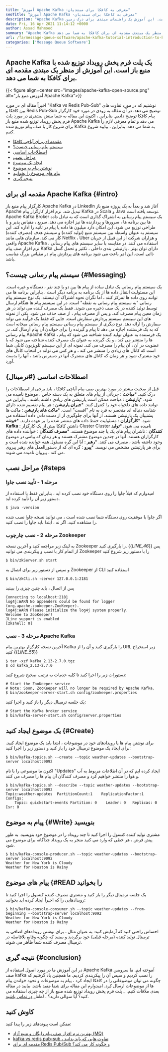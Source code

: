 ```yaml
---
title: "آموزش Apache Kafka -معرفی به کافکا برای مبتدیان" 
seoTitle: "آموزش Apache Kafka -معرفی به کافکا برای مبتدیان" 
description: "Apache Kafka یک پلت فرم پخش رویداد توزیع شده با منبع باز است. این آموزش یک راهنمای مبتدی برای درک زمین Apache Kafka است." 
date: Fri, 16 Apr 2021 11:14:12 +0000
author: Assad Mahmood
summary: "Apache Kafka یک پلت فرم پخش رویداد توزیع شده با منبع باز است. این آموزش از منظر یک مبتدی مقدمه ای برای کافکا به شما می دهد." 
url: /fa/message-queue-software/apache-kafka-tutorial-introduction-to-kafka-for-beginners/
categories: ['Message Queue Software']
---
```


## Apache Kafka یک پلت فرم پخش رویداد توزیع شده با منبع باز است. این آموزش از منظر یک مبتدی مقدمه ای برای کافکا به شما می دهد.

{{< figure align=center src="images/apache-kafka-open-source.png" alt="آموزش منبع باز Apache Kafka">}}

اخیراً مقاله ای در مورد "Kafka vs Redis Pub-Sub" نوشتیم که در مورد تفاوت های بین کافکا و Redis Pub-Sub توضیح می دهد. در آن مقاله به زودی در مورد خود کارگزار پیام کافکا توضیح دادیم. بنابراین ، اکنون این مقاله به شما بینش بیشتری در مورد پلت فرم پخش رویداد توزیع شده منبع باز Apache Kafka می دهد و تمام معرفی لازم را برای شروع کار با صف پیام توزیع شده Kafka به شما می دهد. بنابراین ، بیایید شروع کنیم.
  * [مقدمه ای برای آپاچی کافکا][1]
  * [سیستم پیام رسانی چیست؟][2]
  * [اصطلاحات اساسی][3]
  * [مراحل نصب][4]
  * [ایجاد یک موضوع][5]
  * [نوشتن پیام به موضوع][6]
  * [پیام های موضوع را بخوانید][7]
  * [نتیجه گیری][8]

## مقدمه ای برای Apache Kafka   {#intro}
کارگزار پیام منبع باز Apache Kafka در LinkedIn آغاز شد و بعداً به یک پروژه منبع باز Apache تبدیل شد. نرم افزار کارگزار پیام Kafka در Scala و Java توسعه یافته است. Apache Kafka Broker یک سیستم پیام رسانی به اشتراک گذاری است که به تبادل داده ها بین برنامه ها ، سرورها و پردازنده ها نیز اجازه می دهد. سریع ، مقیاس پذیر و با طراحی توزیع می شود. این امکان دارد میلیون ها داده یا پیام در ثانیه را اداره کند. این سیستم به عنوان واسطه بین سیستم منبع (تولید کننده) و سیستم هدف (مصرف کننده) کار می کند. سازمان هایی مانند Netflix ، Uber و هزاران شرکت از این قبیل از جریان واقعی Apache Kafka استفاده می کنند. در مقایسه با سایر سیستم های پیام رسانی ، نرم افزار صف پیام Kafka دارای توان بهتر ، پارتیشن بندی داخلی ، تکثیر و تحمل گسل ذاتی است. این امر باعث می شود برنامه های پردازش پیام در مقیاس بزرگ مناسب باشد.

## سیستم پیام رسانی چیست؟   {#Messaging}
یک سیستم پیام رسانی یک تبادل ساده از پیام ها بین دو یا چند نفر ، دستگاه و غیره است. این مسئولیت انتقال داده ها از یک برنامه به برنامه دیگر است ، بنابراین برنامه ها می توانند روی داده ها تمرکز کنند ، اما نگران نحوه اشتراک آن نیستند.
یک نوع سیستم پیام رسانی "به سیستم پیام رسانی به نقطه" است. در این سیستم پیام ها هنگام ارسال توسط تولید کننده در یک صف ذخیره می شوند. فقط یک مصرف کننده می تواند در هر زمان معین پیام مصرف کند. و پس از مصرف پیام ، از صف حذف می شود. یکی از نمونه های این سیستم سیستم پردازش سفارش است. جایی که فقط یک فرآیند می تواند سفارش را ارائه دهد.
نوع دیگری از سیستم پیام رسانی سیستم پیام رسانی میخانه است که به یک فرستنده اجازه می دهد تا پیام و گیرنده را برای خواندن آن پیام ارسال کند. در پیام رسانی Apache Kafka ، یک فرستنده به عنوان تولید کننده شناخته می شود که پیام ها را منتشر می کند ، و یک گیرنده به عنوان یک مصرف کننده شناخته می شود که با عضویت در آن ، آن پیام را مصرف می کند. نمونه ای از این سیستم تلویزیون کابلی شما است که کانال های زیادی را منتشر می کند ، و هر کس می تواند در انتخاب کانال های خود مشترک شود و هر زمان که کانال های مشترک آنها در دسترس باشد ، آنها را بدست آورد.

## اصطلاحات اساسی   {#ترمینال}
قبل از صحبت بیشتر در مورد بهترین صف پیام آپاچی کافکا ، باید برخی از اصطلاحات را درک کنید.
  ***مباحث** : جریانی از پیام های متعلق به یک دسته خاص ، موضوع نامیده می شود.
  ***پارتیشن** : مباحث ممکن است پارتیشن های زیادی داشته باشند ، بنابراین می توانند داده های دلخواه خود را کنترل کنند.
  ***جبران پارتیشن** : هر پیام تقسیم شده دارای شناسه دنباله ای منحصر به فرد به نام "افست" است.
  ***ماکت های پارتیشن** : ماکت ها پشتیبان یک پارتیشن هستند. از آنها برای جلوگیری از از دست دادن داده استفاده می شود.
  ***کارگزاران** : مسئولیت حفظ داده های منتشر شده را بر عهده دارند.
  ***خوشه Kafka** : داشتن کافکا بیش از یک کارگزار Cluster Cluster نامیده می شود.
  ***تولید کنندگان** : ناشران پیام های یک یا چند موضوع هستند.
  ***مصرف کنندگان** : خواننده داده های کارگزاران هستند. آنها در چندین موضوع مشترک هستند و هر زمان که پیامی در موضوع وجود داشته باشد ، مصرف می کنند.
  ***رهبر** : آیا این گره مسئول همه خوانده شده است و برای هر پارتیشن مشخص می نویسد.
  ***پیرو** : گره ای که از دستورالعمل های رهبر پیروی می کند ، پیروان نامیده می شوند.

## مراحل نصب   {#steps

### مرحله 1 - تأیید نصب جاوا
امیدوارم که قبلاً جاوا را روی دستگاه خود نصب کرده اید ، بنابراین فقط با استفاده از دستور زیر آن را تأیید کرده اید.
```
$ java -version
```
اگر جاوا با موفقیت روی دستگاه شما نصب شده است ، می توانید نسخه جاوا نصب شده را مشاهده کنید. اگر نه ، ابتدا باید جاوا را نصب کنید.

### مرحله 2 - نصب چارچوب Zookeeper
به لینک زیر مراجعه کنید و آخرین نسخه Zookeeper را بارگیری کنید.
{{_LINE_46_}}
پس از اتمام کار با نصب و پیکربندی می توانید Zookeeper را با دستور زیر شروع کنید
```
$ bin/zkServer.sh start
```
و سپس از دستور زیر برای اتصال به Zookeeper از CLI استفاده کنید
```
$ bin/zkCli.sh -server 127.0.0.1:2181
```
پس از اتصال ، باید چنین چیزی را ببینید
```
Connecting to localhost:2181
log4j:WARN No appenders could be found for logger (org.apache.zookeeper.ZooKeeper).
log4j:WARN Please initialize the log4j system properly.
Welcome to ZooKeeper!
JLine support is enabled
[zkshell: 0]
```

### مرحله 3 - نصب Apache Kafka
آخرین نسخه کارگزار بهترین پیام Kafka را بارگیری کنید و آن را از URL زیر استخراج کنید
{{_LINE_55_}}
```
$ tar -xzf kafka_2.13-2.7.0.tgz
$ cd kafka_2.13-2.7.0
```
دستورات زیر را اجرا کنید تا کلیه خدمات به ترتیب صحیح شروع کنید:
```
# Start the ZooKeeper service
# Note: Soon, ZooKeeper will no longer be required by Apache Kafka.
$ bin/zookeeper-server-start.sh config/zookeeper.properties
```
یک جلسه ترمینال دیگر را باز کنید و اجرا کنید:
```
# Start the Kafka broker service
$ bin/kafka-server-start.sh config/server.properties
```

## یک موضوع ایجاد کنید   {#Create}
برای نوشتن پیام ها یا رویدادهای خود در موضوعات ، ابتدا باید یک موضوع ایجاد کنید. برای ایجاد یک موضوع ترمینال خود را باز کنید و دستور زیر را اجرا کنید:
```
$ bin/kafka-topics.sh --create --topic weather-updates --bootstrap-server localhost:9092
```
اکنون ما موضوعی را با نام "Updates" ایجاد کرده ایم که در آن اطلاعات مربوط به آب و هوا را منتشر خواهیم کرد و مصرف کنندگان آن پیام ها را مصرف می کنند.
```
$ bin/kafka-topics.sh --describe --topic weather-updates --bootstrap-server localhost:9092
Topic:weather-updates  PartitionCount:1    ReplicationFactor:1 Configs:
    Topic: quickstart-events Partition: 0    Leader: 0   Replicas: 0 Isr: 0

```

## پیام به موضوع   {#Write} بنویسید
مشتری تولید کننده کنسول را اجرا کنید تا چند رویداد را در موضوع خود بنویسید. به طور پیش فرض ، هر خطی که وارد می کنید منجر به یک رویداد جداگانه برای موضوع می شود.
```
$ bin/kafka-console-producer.sh --topic weather-updates --bootstrap-server localhost:9092
Weather for New York is Cloudy
Weather for Houston is Rainy
```

## پیام های موضوع   {#READ را بخوانید
یک جلسه ترمینال دیگر را باز کنید و مشتری مصرف کننده کنسول را اجرا کنید تا رویدادهایی را که اخیراً ایجاد کرده اید بخوانید:
```
$ bin/kafka-console-consumer.sh --topic weather-updates --from-beginning --bootstrap-server localhost:9092
Weather for New York is Cloudy
Weather for Houston is Rainy
```
احساس راحتی کنید که آزمایش کنید: به عنوان مثال ، برای نوشتن رویدادهای اضافی به ترمینال تولید کننده (مرحله قبلی) خود برگردید و ببینید که چگونه وقایع بلافاصله در ترمینال مصرف کننده شما ظاهر می شوند.

## نتیجه گیری   {#conclusion}
در این آموزش ما در مورد اصول استفاده از Apache Kafka آموخته ایم. ما سرویس صف kafka را نصب کردیم و سپس آن را پیکربندی کردیم. ما همچنین یاد گرفتیم که چگونه می توان موضوعاتی را در کافکا ایجاد کرد ، پیام به موضوعات و نحوه خواندن پیام ها از موضوعات ارسال کرد. امیدوارم این مقاله برای شما مفید باشد. بیایید در مقاله بعدی ملاقات کنیم.
_ پلت فرم پخش رویداد توزیع شده منبع باز از چه چیزی استفاده می کنید؟ آیا سوالی دارید؟ ، لطفا_ [در تماس باشید][9].

## کاوش کنید
ممکن است پیوندهای زیر را پیدا کنید:
  * [بهترین نرم افزار صف پیام رایگان و منبع آزاد (MQ)][10]
  * [kafka vs redis pub-sub ، تفاوت هایی که باید بدانید][11]
  * [مقدمه ای برای Redis Pub/Sub و چگونه کار می کند؟][12]

  
[1]: #intro
[2]: #messaging
[3]: #terms
[4]: #steps
[5]: #create
[6]: #write
[7]: #read
[8]: #conclusion
[9]: mailto:yasir.saeed@aspose.com
[10]: https://products.containerize.com/message-queue-software/
[11]: https://blog.containerize.com/database-management-software/kafka-vs-redis-pub-sub-differences-which-you-should-know/
[12]: https://blog.containerize.com/database-management-software/introduction-to-redis-pubsub-and-how-does-it-work/
